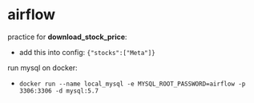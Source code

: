 # airflow

practice for **download_stock_price**:
- add this into config: `{"stocks":["Meta"]}`

run mysql on docker:
- `docker run --name local_mysql -e MYSQL_ROOT_PASSWORD=airflow -p 3306:3306 -d mysql:5.7`